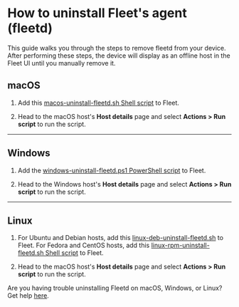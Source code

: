 # How to uninstall Fleet's agent (fleetd)

This guide walks you through the steps to remove fleetd from your device. After performing these steps, the device will display as an offline host in the Fleet UI until you manually remove it.

## macOS

1. Add this [macos-uninstall-fleetd.sh Shell script](TODO) to Fleet.

2. Head to the macOS host's **Host details** page and select **Actions > Run script** to run the script.

---

## Windows

1. Add the [windows-uninstall-fleetd.ps1 PowerShell script](https://github.com/fleetdm/fleet/blob/main/it-and-security/lib/windows/scripts/windows-uninstall-fleetd.ps1) to Fleet.

2. Head to the Windows host's **Host details** page and select **Actions > Run script** to run the script.

---

## Linux

1. For Ubuntu and Debian hosts, add this [linux-deb-uninstall-fleetd.sh](TODO) to Fleet. For Fedora and CentOS hosts, add this [linux-rpm-uninstall-fleetd.sh Shell script](TODO) to Fleet.

2. Head to the macOS host's **Host details** page and select **Actions > Run script** to run the script.

Are you having trouble uninstalling Fleetd on macOS, Windows, or Linux? Get help [here](https://fleetdm.com/slack).

<meta name="category" value="guides">
<meta name="authorFullName" value="Eric Shaw">
<meta name="authorGitHubUsername" value="eashaw">
<meta name="publishedOn" value="2021-09-08">
<meta name="articleTitle" value="How to uninstall fleetd">
<meta name="articleImageUrl" value="../website/assets/images/articles/how-to-uninstall-osquery-cover-1600x900@2x.jpg">
